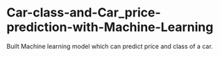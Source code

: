 # Car-class-and-Car_price-prediction-with-Machine-Learning
Built Machine learning model which can predict price and class of a car.

